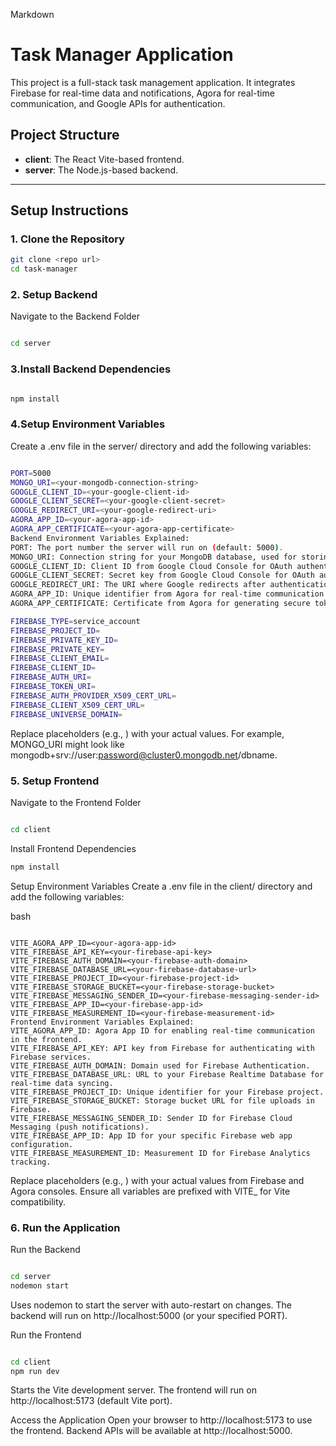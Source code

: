Markdown

# Task Manager Application
This project is a full-stack task management application. It integrates Firebase for real-time data and notifications, Agora for real-time communication, and Google APIs for authentication.

## Project Structure
- **client**: The React Vite-based frontend.
- **server**: The Node.js-based backend.

---

## Setup Instructions

### 1. Clone the Repository
```bash
git clone <repo url>
cd task-manager
```

### 2. Setup Backend
Navigate to the Backend Folder
``` bash

cd server
```
### 3.Install Backend Dependencies

``` bash

npm install
```
### 4.Setup Environment Variables
Create a .env file in the server/ directory and add the following variables:

``` bash

PORT=5000
MONGO_URI=<your-mongodb-connection-string>
GOOGLE_CLIENT_ID=<your-google-client-id>
GOOGLE_CLIENT_SECRET=<your-google-client-secret>
GOOGLE_REDIRECT_URI=<your-google-redirect-uri>
AGORA_APP_ID=<your-agora-app-id>
AGORA_APP_CERTIFICATE=<your-agora-app-certificate>
Backend Environment Variables Explained:
PORT: The port number the server will run on (default: 5000).
MONGO_URI: Connection string for your MongoDB database, used for storing task-related data.
GOOGLE_CLIENT_ID: Client ID from Google Cloud Console for OAuth authentication.
GOOGLE_CLIENT_SECRET: Secret key from Google Cloud Console for OAuth authentication.
GOOGLE_REDIRECT_URI: The URI where Google redirects after authentication (e.g., http://localhost:5000/api/google-callback).
AGORA_APP_ID: Unique identifier from Agora for real-time communication features.
AGORA_APP_CERTIFICATE: Certificate from Agora for generating secure tokens.

FIREBASE_TYPE=service_account
FIREBASE_PROJECT_ID=
FIREBASE_PRIVATE_KEY_ID=
FIREBASE_PRIVATE_KEY=
FIREBASE_CLIENT_EMAIL=
FIREBASE_CLIENT_ID=
FIREBASE_AUTH_URI=
FIREBASE_TOKEN_URI=
FIREBASE_AUTH_PROVIDER_X509_CERT_URL=
FIREBASE_CLIENT_X509_CERT_URL=
FIREBASE_UNIVERSE_DOMAIN=

```

Replace placeholders (e.g., <your-mongodb-connection-string>) with your actual values. For example, MONGO_URI might look like mongodb+srv://user:password@cluster0.mongodb.net/dbname.



### 5. Setup Frontend
Navigate to the Frontend Folder

``` bash

cd client
```
Install Frontend Dependencies

``` bash
npm install
```

Setup Environment Variables
Create a .env file in the client/ directory and add the following variables:

bash 
```

VITE_AGORA_APP_ID=<your-agora-app-id>
VITE_FIREBASE_API_KEY=<your-firebase-api-key>
VITE_FIREBASE_AUTH_DOMAIN=<your-firebase-auth-domain>
VITE_FIREBASE_DATABASE_URL=<your-firebase-database-url>
VITE_FIREBASE_PROJECT_ID=<your-firebase-project-id>
VITE_FIREBASE_STORAGE_BUCKET=<your-firebase-storage-bucket>
VITE_FIREBASE_MESSAGING_SENDER_ID=<your-firebase-messaging-sender-id>
VITE_FIREBASE_APP_ID=<your-firebase-app-id>
VITE_FIREBASE_MEASUREMENT_ID=<your-firebase-measurement-id>
Frontend Environment Variables Explained:
VITE_AGORA_APP_ID: Agora App ID for enabling real-time communication in the frontend.
VITE_FIREBASE_API_KEY: API key from Firebase for authenticating with Firebase services.
VITE_FIREBASE_AUTH_DOMAIN: Domain used for Firebase Authentication.
VITE_FIREBASE_DATABASE_URL: URL to your Firebase Realtime Database for real-time data syncing.
VITE_FIREBASE_PROJECT_ID: Unique identifier for your Firebase project.
VITE_FIREBASE_STORAGE_BUCKET: Storage bucket URL for file uploads in Firebase.
VITE_FIREBASE_MESSAGING_SENDER_ID: Sender ID for Firebase Cloud Messaging (push notifications).
VITE_FIREBASE_APP_ID: App ID for your specific Firebase web app configuration.
VITE_FIREBASE_MEASUREMENT_ID: Measurement ID for Firebase Analytics tracking.
```
Replace placeholders (e.g., <your-firebase-api-key>) with your actual values from Firebase and Agora consoles. Ensure all variables are prefixed with VITE_ for Vite compatibility.

### 6. Run the Application
Run the Backend
``` bash

cd server
nodemon start
```

Uses nodemon to start the server with auto-restart on changes.
The backend will run on http://localhost:5000 (or your specified PORT).

Run the Frontend
``` bash

cd client
npm run dev
```
Starts the Vite development server.
The frontend will run on http://localhost:5173 (default Vite port).

Access the Application
Open your browser to http://localhost:5173 to use the frontend.
Backend APIs will be available at http://localhost:5000.

